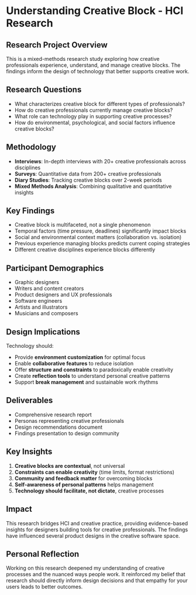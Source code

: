 # Understanding Creative Block - HCI Research

## Research Project Overview
This is a mixed-methods research study exploring how creative professionals experience, understand, and manage creative blocks. The findings inform the design of technology that better supports creative work.

## Research Questions
- What characterizes creative block for different types of professionals?
- How do creative professionals currently manage creative blocks?
- What role can technology play in supporting creative processes?
- How do environmental, psychological, and social factors influence creative blocks?

## Methodology
- **Interviews**: In-depth interviews with 20+ creative professionals across disciplines
- **Surveys**: Quantitative data from 200+ creative professionals
- **Diary Studies**: Tracking creative blocks over 2-week periods
- **Mixed Methods Analysis**: Combining qualitative and quantitative insights

## Key Findings
- Creative block is multifaceted, not a single phenomenon
- Temporal factors (time pressure, deadlines) significantly impact blocks
- Social and environmental context matters (collaboration vs. isolation)
- Previous experience managing blocks predicts current coping strategies
- Different creative disciplines experience blocks differently

## Participant Demographics
- Graphic designers
- Writers and content creators
- Product designers and UX professionals
- Software engineers
- Artists and illustrators
- Musicians and composers

## Design Implications
Technology should:
- Provide **environment customization** for optimal focus
- Enable **collaborative features** to reduce isolation
- Offer **structure and constraints** to paradoxically enable creativity
- Create **reflection tools** to understand personal creative patterns
- Support **break management** and sustainable work rhythms

## Deliverables
- Comprehensive research report
- Personas representing creative professionals
- Design recommendations document
- Findings presentation to design community

## Key Insights
1. **Creative blocks are contextual**, not universal
2. **Constraints can enable creativity** (time limits, format restrictions)
3. **Community and feedback matter** for overcoming blocks
4. **Self-awareness of personal patterns** helps management
5. **Technology should facilitate, not dictate**, creative processes

## Impact
This research bridges HCI and creative practice, providing evidence-based insights for designers building tools for creative professionals. The findings have influenced several product designs in the creative software space.

## Personal Reflection
Working on this research deepened my understanding of creative processes and the nuanced ways people work. It reinforced my belief that research should directly inform design decisions and that empathy for your users leads to better outcomes.
